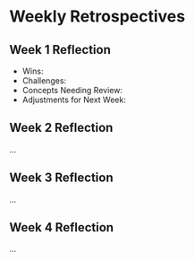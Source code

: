 # Weekly Retrospectives

## Week 1 Reflection
- Wins:
- Challenges:
- Concepts Needing Review:
- Adjustments for Next Week:

## Week 2 Reflection
...

## Week 3 Reflection
...

## Week 4 Reflection
...
